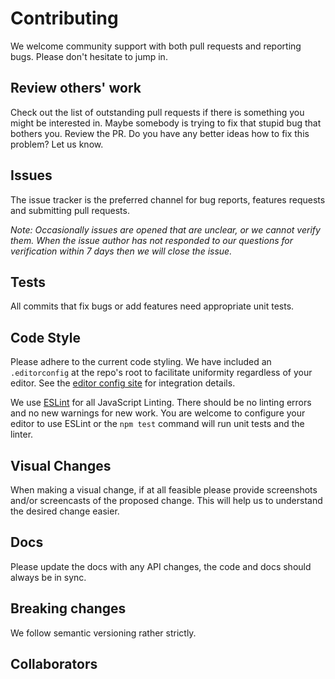 # Contributing

We welcome community support with both pull requests and reporting bugs. Please
don't hesitate to jump in.

## Review others' work

Check out the list of outstanding pull requests if there is something you might
be interested in. Maybe somebody is trying to fix that stupid bug that bothers
you. Review the PR. Do you have any better ideas how to fix this problem? Let us
know.

## Issues

The issue tracker is the preferred channel for bug reports, features requests
and submitting pull requests.

_Note: Occasionally issues are opened that are unclear, or we cannot verify them. When the issue author has not responded to our questions for verification within 7 days then we will close the issue._

## Tests

All commits that fix bugs or add features need appropriate unit tests.

## Code Style

Please adhere to the current code styling. We have included an `.editorconfig`
at the repo's root to facilitate uniformity regardless of your editor. See the
[editor config site][editorconfig] for integration details.

We use [ESLint][eslint] for all JavaScript Linting. There should be no linting
errors and no new warnings for new work. You are welcome to configure your
editor to use ESLint or the `npm test` command will run unit tests and the
linter.

## Visual Changes

When making a visual change, if at all feasible please provide screenshots
and/or screencasts of the proposed change. This will help us to understand the
desired change easier.

## Docs

Please update the docs with any API changes, the code and docs should always be
in sync.

## Breaking changes

We follow semantic versioning rather strictly.

## Collaborators

[editorconfig]: http://editorconfig.org
[eslint]: http://eslint.org
[commit-message]: http://robots.thoughtbot.com/5-useful-tips-for-a-better-commit-message
